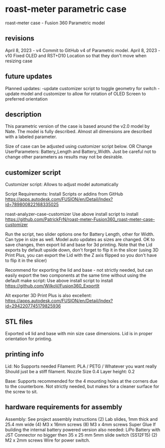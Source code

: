 # roast-meter parametric case

roast-meter case - Fusion 360 Parametric model

## revisions

April 8, 2023 - v4 Commit to GitHub v4 of Parametric model.
April 8, 2023 - v10 Fixed OLED and RST+D10 Location so that they don't move when resizing case

## future updates

Planned updates:
-update customizer script to toggle geometry for switch
-update model and customizer to allow for rotation of OLED Screen to preferred orientation

## description

This parametric version of the case is based around the v2.0 model by Nate.
The model is fully described. Almost all dimensions are described with a labeled parameter.

Size of case can be adjusted using customizer script below.
OR
Change UserParameters: Battery_Length and Battery_Width. Just be careful not to change other parameters as results may not be desirable.

## customizer script

Customizer script:
Allows to adjust model automatically

Script Requirements:
Install Scripts or addins from GitHub
<https://apps.autodesk.com/FUSION/en/Detail/Index?id=789800822168335025>

roast-analyzer-case-customizer
Use above install script to install
<https://github.com/PatrickFrN/roast-meter-Fusion360_roast-meter-case-customizer>

Run the script, two slider options one for Battery Length, other for Width. Can type in size as well. Model auto updates as sizes are changed. OK to save changes, then export lid and base for 3d printing. Note that the Lid exports by default upside down, don't forget to flip it in the slicer (using 3D Print Plus, you can export the Lid with the Z axis flipped so you don't have to flip it in the slicer)

Recommend for exporting the lid and base - not strictly needed, but can easily export the two components at the same time without using the default make script:
Use above install script to install
<https://github.com/WilkoV/Fusion360_ExportIt>

Alt exporter 3D Print Plus is also excellent:
<https://apps.autodesk.com/FUSION/en/Detail/Index?id=2942207745179825936>

## STL files

Exported v4 lid and base with min size case dimensions. Lid is in proper orientation for printing.

## printing info

Lid: No Supports needed
Filament: PLA / PETG / Whatever you want really Should just be a stiff filament.
Nozzle Size 0.4
Layer height: 0.2

Base: Supports recommended for the 4 mounting holes at the corners due to the counterbore. Not strictly needed, but makes for a cleaner surface for the screw to sit.

## hardware requirements for assembly

Assembly: See project assembly instructions
(2) Lab slides, 1mm thick and 25.4 mm wide
(4) M3 x 16mm screws
(8) M3 x 4mm screws
Super Glue
If building the internal battery powered version also needed:
    LiPo Battery with JST Connector no bigger then 35 x 25 mm
    5mm slide switch (SS12F15)
    (2) M2 x 2mm screws
    Wire for power switch.
